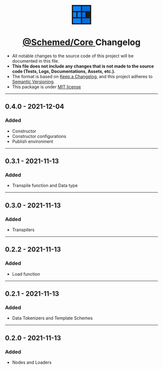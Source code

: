 <div align="center">
    <img alt="Schemed Logo" width="64" src="https://raw.githubusercontent.com/schemed-js/brand/master/dark/main-fill.svg">
    <h1>
        <a href="https://github.com/schemed-js/core">
            @Schemed/Core
        </a>
        <span>Changelog</span>
    </h1>
</div>

-   All notable changes to the source code of this project will be documented in this file.
-   **This file does not include any changes that is not made to the source code (Tests, Logs, Documentations, Assets, etc.).**
-   The format is based on [Keep a Changelog](https://keepachangelog.com/en/1.0.0/),
    and this project adheres to [Semantic Versioning](https://semver.org/spec/v2.0.0.html).
-   This package is under [MIT license](https://en.wikipedia.org/wiki/MIT_License)

---

## **0.4.0** - 2021-12-04

### Added

-   Constructor
-   Constructor configurations
-   Publish environment

---

## **0.3.1** - 2021-11-13

### Added

-   Transpile function and Data type

---

## **0.3.0** - 2021-11-13

### Added

-   Transpilers

---

## **0.2.2** - 2021-11-13

### Added

-   Load function

---

## **0.2.1** - 2021-11-13

### Added

-   Data Tokenizers and Template Schemes

---

## **0.2.0** - 2021-11-13

### Added

-   Nodes and Loaders
